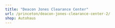 ```yaml
---
title: "Deacon Jones Clearance Center"
url: /princeton/deacon-jones-clearance-center-2/
shop: Autohaus
---
```

